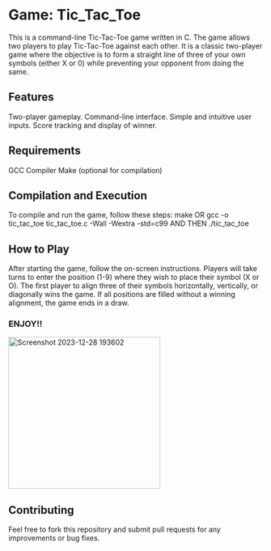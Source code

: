 # Game: Tic_Tac_Toe
This is a command-line Tic-Tac-Toe game written in C. 
The game allows two players to play Tic-Tac-Toe against each other. 
It is a classic two-player game where the objective is to form a straight line of three of your own symbols (either X or 0) 
while preventing your opponent from doing the same.

## Features
Two-player gameplay.
Command-line interface.
Simple and intuitive user inputs.
Score tracking and display of winner.

## Requirements
GCC Compiler
Make (optional for compilation)

## Compilation and Execution
To compile and run the game, follow these steps:
make 
OR
gcc -o tic_tac_toe tic_tac_toe.c -Wall -Wextra -std=c99
AND THEN 
./tic_tac_toe

## How to Play
After starting the game, follow the on-screen instructions.
Players will take turns to enter the position (1-9) where they wish to place their symbol (X or O).
The first player to align three of their symbols horizontally, vertically, or diagonally wins the game.
If all positions are filled without a winning alignment, the game ends in a draw.
### ENJOY!!
<img width="300" alt="Screenshot 2023-12-28 193602" src="https://github.com/Masanbat12/Tic_Tac_Toe/assets/93978448/5dcbb422-e0fe-4227-8895-8ed5df57714f">

## Contributing
Feel free to fork this repository and submit pull requests for any improvements or bug fixes.
